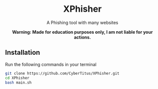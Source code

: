 <div align="center">

# XPhisher
A Phishing tool with many websites

**Warning: Made for education purposes only, I am not liable for your actions.**

</div>

## Installation
Run the following commands in your terminal
```bash
git clone https://github.com/CyberTitus/XPhisher.git
cd XPhisher
bash main.sh
```

